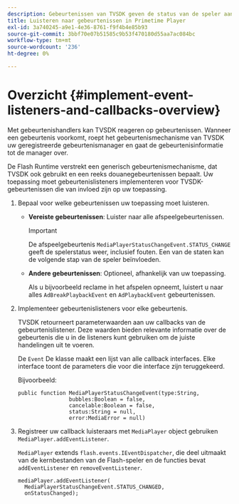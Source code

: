 ```yaml
---
description: Gebeurtenissen van TVSDK geven de status van de speler aan, fouten die optreden, de voltooiing van handelingen die u hebt aangevraagd, zoals een video die wordt afgespeeld, of handelingen die impliciet optreden, zoals een advertentie-bewerking.
title: Luisteren naar gebeurtenissen in Primetime Player
exl-id: 3a740245-a9e1-4e36-8761-f9f4b4e85b93
source-git-commit: 3bbf70e07b51585c9b53f470180d55aa7ac084bc
workflow-type: tm+mt
source-wordcount: '236'
ht-degree: 0%

---
```


# Overzicht {#implement-event-listeners-and-callbacks-overview}

Met gebeurtenishandlers kan TVSDK reageren op gebeurtenissen. Wanneer een gebeurtenis voorkomt, roept het gebeurtenismechanisme van TVSDK uw geregistreerde gebeurtenismanager en gaat de gebeurtenisinformatie tot de manager over.

De Flash Runtime verstrekt een generisch gebeurtenismechanisme, dat TVSDK ook gebruikt en een reeks douanegebeurtenissen bepaalt. Uw toepassing moet gebeurtenislisteners implementeren voor TVSDK-gebeurtenissen die van invloed zijn op uw toepassing.

1. Bepaal voor welke gebeurtenissen uw toepassing moet luisteren.

   * **Vereiste gebeurtenissen**: Luister naar alle afspeelgebeurtenissen.

      >[!IMPORTANT]
      >
      >De afspeelgebeurtenis `MediaPlayerStatusChangeEvent.STATUS_CHANGE` geeft de spelerstatus weer, inclusief fouten. Een van de staten kan de volgende stap van de speler beïnvloeden.

   * **Andere gebeurtenissen**: Optioneel, afhankelijk van uw toepassing.

      Als u bijvoorbeeld reclame in het afspelen opneemt, luistert u naar alles `AdBreakPlaybackEvent` en `AdPlaybackEvent` gebeurtenissen.

1. Implementeer gebeurtenislisteners voor elke gebeurtenis.

   TVSDK retourneert parameterwaarden aan uw callbacks van de gebeurtenislistener. Deze waarden bieden relevante informatie over de gebeurtenis die u in de listeners kunt gebruiken om de juiste handelingen uit te voeren.

   De `Event` De klasse maakt een lijst van alle callback interfaces. Elke interface toont de parameters die voor die interface zijn teruggekeerd.

   Bijvoorbeeld:

   ```
   public function MediaPlayerStatusChangeEvent(type:String,  
                   bubbles:Boolean = false,  
                   cancelable:Boolean = false,  
                   status:String = null,  
                   error:MediaError = null) 
   ```

1. Registreer uw callback luisteraars met `MediaPlayer` object gebruiken `MediaPlayer.addEventListener`.

   `MediaPlayer` extends `flash.events.IEventDispatcher`, die deel uitmaakt van de kernbestanden van de Flash-speler en de functies bevat `addEventListener` en `removeEventListener`.

   ```
   mediaPlayer.addEventListener( 
     MediaPlayerStatusChangeEvent.STATUS_CHANGED,  
     onStatusChanged);
   ```

